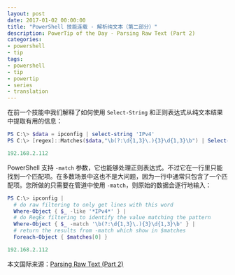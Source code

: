 ```yaml
---
layout: post
date: 2017-01-02 00:00:00
title: "PowerShell 技能连载 - 解析纯文本（第二部分）"
description: PowerTip of the Day - Parsing Raw Text (Part 2)
categories:
- powershell
- tip
tags:
- powershell
- tip
- powertip
- series
- translation
---
```

在前一个技能中我们解释了如何使用 `Select-String` 和正则表达式从纯文本结果中提取有用的信息：

```powershell
PS C:\> $data = ipconfig | select-string 'IPv4' 
PS C:\> [regex]::Matches($data,"\b(?:\d{1,3}\.){3}\d{1,3}\b") | Select-Object -ExpandProperty Value

192.168.2.112
```

PowerShell 支持 `-match` 参数，它也能够处理正则表达式。不过它在一行里只能找到一个匹配项。在多数场景中这也不是大问题，因为一行中通常只包含了一个匹配项。您所做的只需要在管道中使用 `-match`，则原始的数据会逐行地输入：

```powershell
PS C:\> ipconfig | 
  # do raw filtering to only get lines with this word
  Where-Object { $_ -like '*IPv4*' } |
  # do RegEx filtering to identify the value matching the pattern
  Where-Object { $_ -match '\b(?:\d{1,3}\.){3}\d{1,3}\b' } | 
  # return the results from -match which show in $matches
  Foreach-Object { $matches[0] }

192.168.2.112
```

<!--more-->
本文国际来源：[Parsing Raw Text (Part 2)](http://community.idera.com/powershell/powertips/b/tips/posts/parsing-raw-text-part-2)
